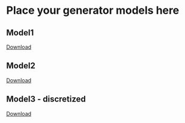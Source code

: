 # Place your generator models here

## Model1
[Download](https://drive.google.com/file/d/1BNld7dheIDWQ-YRIF9LAFQ391osmp0aN/view?usp=sharing)

## Model2
[Download](https://drive.google.com/file/d/1Uzd1ecmCxhB0okAzRDUdhIv9z4dSk6hn/view?usp=sharing)

## Model3 - discretized
[Download](https://drive.google.com/file/d/1b0YBrQsonLPHwJJppvb3tJdWki--J1c7/view?usp=sharing)